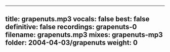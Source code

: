 
---
title: grapenuts.mp3
vocals: false
best: false
definitive: false
recordings: grapenuts-0
filename: grapenuts.mp3
mixes: grapenuts-mp3
folder: 2004-04-03/grapenuts
weight: 0
---
